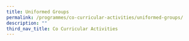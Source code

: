 ```yaml
---
title: Uniformed Groups
permalink: /programmes/co-curricular-activities/uniformed-groups/
description: ""
third_nav_title: Co Curricular Activities
---
```

